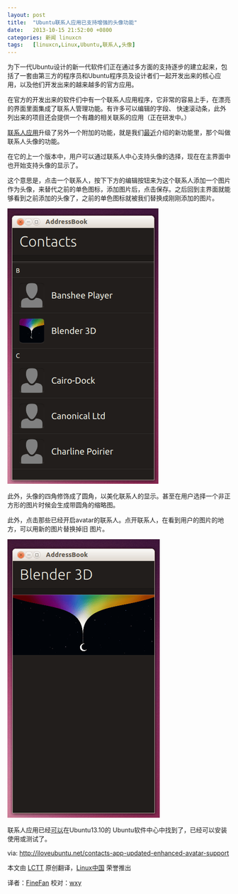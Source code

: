 ```yaml
---
layout: post
title:	"Ubuntu联系人应用已支持增强的头像功能"
date:	2013-10-15 21:52:00 +0800 
categories:	新闻 linuxcn 
tags:	[linuxcn,Linux,Ubuntu,联系人,头像]
---
```



为下一代Ubuntu设计的新一代软件们正在通过多方面的支持逐步的建立起来，包括了一套由第三方的程序员和Ubuntu程序员及设计者们一起开发出来的核心应用，以及他们开发出来的越来越多的官方应用。


在官方的开发出来的软件们中有一个联系人应用程序，它非常的容易上手，在漂亮的界面里面集成了联系人管理功能。有许多可以编辑的字段、 快速滚动条，此外列出来的项目还会提供一个有趣的相关联系的应用（正在研发中。）


[联系人应用](https://launchpad.net/address-book-app)升级了另外一个附加的功能，就是我们[最近](http://iloveubuntu.net/contacts-app-updated-avatar-editing-support)介绍的新功能里，那个叫做联系人头像的功能。


在它的上一个版本中，用户可以通过联系人中心支持头像的选择，现在在主界面中也开始支持头像的显示了。


这个意思是，点击一个联系人，按下下方的编辑按钮来为这个联系人添加一个图片作为头像，来替代之前的单色图标，添加图片后，点击保存。之后回到主界面就能够看到之前添加的头像了，之前的单色图标就被我们替换成刚刚添加的图片。


 ![](/Asserts/Images/album/201310/15/205557rkllpymrzadxqklq.png)


此外，头像的四角修饰成了圆角，以美化联系人的显示。甚至在用户选择一个非正方形的图片时候会生成带圆角的缩略图。


此外，点击那些已经开启avatar的联系人。点开联系人，在看到用户的图片的地方，可以用新的图片替换掉旧 图片。


 ![](/Asserts/Images/album/201310/15/205558j4sq9vmqsuq4rq2a.png)


联系人应用已经[可以](apt://address-book-app)在Ubuntu13.10的 Ubuntu软件中心中找到了，已经可以安装使用或测试了。


 


via: <http://iloveubuntu.net/contacts-app-updated-enhanced-avatar-support>


本文由 [LCTT](https://github.com/LCTT/TranslateProject) 原创翻译，[Linux中国](http://linux.cn/) 荣誉推出


译者：[FineFan](https://github.com/FineFan) 校对：[wxy](https://linux.cn/space/wxy)
